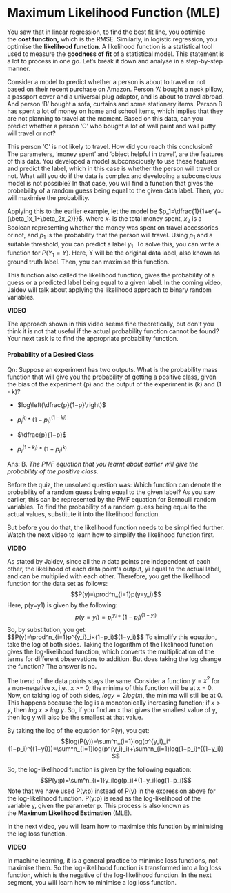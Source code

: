 # Maximum Likelihood Function (MLE)

You saw that in linear regression, to find the best fit line, you optimise the **cost function,** which is the RMSE. Similarly, in logistic regression, you optimise the **likelihood function**. A likelihood function is a statistical tool used to measure the **goodness of fit** of a statistical model. This statement is a lot to process in one go. Let’s break it down and analyse in a step-by-step manner. 

Consider a model to predict whether a person is about to travel or not based on their recent purchase on Amazon. Person ‘A’ bought a neck pillow, a passport cover and a universal plug adaptor, and is about to travel abroad. And person ‘B’ bought a sofa, curtains and some stationery items. Person B has spent a lot of money on home and school items, which implies that they are not planning to travel at the moment. Based on this data, can you predict whether a person ‘C’ who bought a lot of wall paint and wall putty will travel or not? 

This person ‘C’ is not likely to travel. How did you reach this conclusion? The parameters, ‘money spent’ and ‘object helpful in travel’, are the features of this data. You developed a model subconsciously to use these features and predict the label, which in this case is whether the person will travel or not. What will you do if the data is complex and developing a subconscious model is not possible? In that case, you will find a function that gives the probability of a random guess being equal to the given data label. Then, you will maximise the probability.

Applying this to the earlier example, let the model be $p_1=\dfrac{1}{1+e^{−(\beta_1x_1+\beta_2x_2)}}$, where $x_1$ is the total money spent, $x_2$ is a Boolean representing whether the money was spent on travel accessories or not, and $p_1$ is the probability that the person will travel. Using $p_1$ and a suitable threshold, you can predict a label $y_1$. To solve this, you can write a function for $P(Y_1 = Y)$. Here, Y will be the original data label, also known as ground truth label. Then, you can maximise this function. 

This function also called the likelihood function, gives the probability of a guess or a predicted label being equal to a given label. In the coming video, Jaidev will talk about applying the likelihood approach to binary random variables.

**VIDEO**

The approach shown in this video seems fine theoretically, but don't you think it is not that useful if the actual probability function cannot be found? Your next task is to find the appropriate probability function.

#### Probability of a Desired Class

Qn: Suppose an experiment has two outputs. What is the probability mass function that will give you the probability of getting a positive class, given the bias of the experiment (p) and the output of the experiment is (k) and (1 - k)?

- $log\left(\dfrac{p}{1−p}\right)$

- $p^{k_i}_i*(1−p_i)^{(1−ki)}$

- $\dfrac{p}{1−p}$

- $p^{(1−k_i)}_i*(1−p_i)^{k_i}$

Ans: B. *The PMF equation that you learnt about earlier will give the probability of the positive class.*

Before the quiz, the unsolved question was: Which function can denote the probability of a random guess being equal to the given label? As you saw earlier, this can be represented by the PMF equation for Bernoulli random variables. To find the probability of a random guess being equal to the actual values, substitute it into the likelihood function.

But before you do that, the likelihood function needs to be simplified further. Watch the next video to learn how to simplify the likelihood function first. 

**VIDEO**

As stated by Jaidev, since all the _n_ data points are independent of each other, the likelihood of each data point's output, yi equal to the actual label, and can be multiplied with each other. Therefore, you get the likelihood function for the data set as follows:
$$P(y)=\prod^n_{i=1}p(y=y_i)$$
Here, p(y=y1) is given by the following: 
$$p(y=yi)=p^{y_i}_i*(1−p_i)^{(1−y_i)}$$
So, by substitution, you get:
$$P(y)=\prod^n_{i=1}p^{y_i}_i×(1−p_i)$(1−y_i)$$
To simplify this equation, take the log of both sides. Taking the logarithm of the likelihood function gives the log-likelihood function, which converts the multiplication of the terms for different observations to addition. But does taking the log change the function? The answer is no. 

The trend of the data points stays the same. Consider a function $y=x^2$ for a non-negative x, i.e., x >= 0; the minima of this function will be at x = 0. Now, on taking log of both sides, $log y = 2log(x)$, the minima will still be at 0. This happens because the log is a monotonically increasing function; if $x > y$, then $log\ x > log\ y$. So, if you find an x that gives the smallest value of y, then log y will also be the smallest at that value. 

By taking the log of the equation for P(y), you get: 
$$log(P(y))=\sum^n_{i=1}log(p^{y_i}_i*(1−p_i)^{(1−yi)})=\sum^n_{i=1}log(p^{y_i}_i)+\sum^n_{i=1}log(1−p_i)^{(1−y_i)}$$

So, the log-likelihood function is given by the following equation:
$$P(y:p)=\sum^n_{i=1}y_ilog(p_i)+(1−y_i)log(1−p_i)$$
Note that we have used P(y:p) instead of P(y) in the expression above for the log-likelihood function. P(y:p) is read as the log-likelihood of the variable y, given the parameter p. This process is also known as the **Maximum Likelihood Estimation** (MLE).

In the next video, you will learn how to maximise this function by minimising the log loss function.

**VIDEO**

In machine learning, it is a general practice to minimise loss functions, not maximise them. So the log-likelihood function is transformed into a log loss function, which is the negative of the log-likelihood function. In the next segment, you will learn how to minimise a log loss function.
